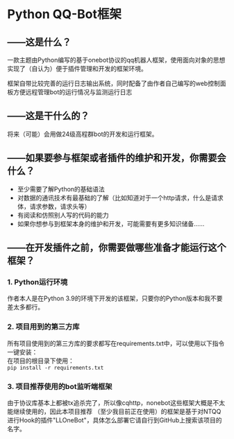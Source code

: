 # Python QQ-Bot框架
  
## ——这是什么？
  
一款主题由Python编写的基于onebot协议的qq机器人框架，使用面向对象的思想实现了（自认为）便于插件管理和开发的框架环境。
  
框架自带比较完善的运行日志输出系统，同时配备了由作者自己编写的web控制面板方便远程管理bot的运行情况与监测运行日志

## ——这是干什么的？
  
将来（可能）会用做24级高程群bot的开发和运行框架。
  
## ——如果要参与框架或者插件的维护和开发，你需要会什么？
  
- 至少需要了解Python的基础语法  
- 对数据的通讯技术有最基础的了解（比如知道对于一个http请求，什么是请求体，请求参数，请求头等）  
- 有阅读和仿照别人写的代码的能力
- 如果你想参与到框架本身的维护和开发，可能需要有更多知识储备......

## ——在开发插件之前，你需要做哪些准备才能运行这个框架？
  
### 1. Python运行环境  
作者本人是在Python 3.9的环境下开发的该框架，只要你的Python版本和我不要差太多都行。  
  
### 2. 项目用到的第三方库  
所有项目使用到的第三方库的要求都写在requirements.txt中，可以使用以下指令一键安装：  
在项目的根目录下使用：  
`pip install -r requirements.txt`
  
### 3. 项目推荐使用的bot监听端框架  
由于协议库基本上都被tx追杀完了，所以像cqhttp，nonebot这些框架大概是不太能继续使用的，因此本项目推荐
（至少我目前正在使用）的框架是基于对NTQQ进行Hook的插件"LLOneBot"，具体怎么部署它请自行到GitHub上搜索该项目的名字。
